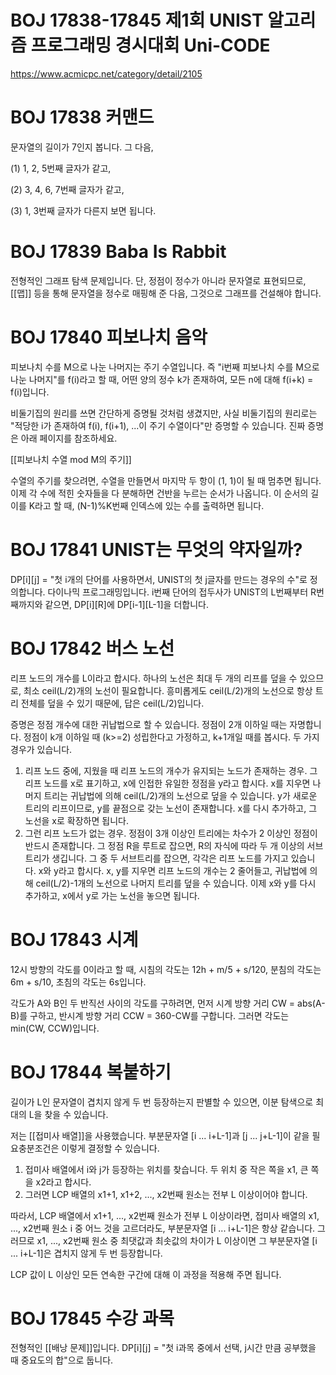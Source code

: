 # BOJ 17838-17845 제1회 UNIST 알고리즘 프로그래밍 경시대회 Uni-CODE

https://www.acmicpc.net/category/detail/2105

# BOJ 17838 커맨드
문자열의 길이가 7인지 봅니다. 그 다음,

(1) 1, 2, 5번째 글자가 같고,

(2) 3, 4, 6, 7번째 글자가 같고,

(3) 1, 3번째 글자가 다른지 보면 됩니다.

# BOJ 17839 Baba Is Rabbit
전형적인 그래프 탐색 문제입니다. 단, 정점이 정수가 아니라 문자열로 표현되므로, [[맵]] 등을 통해 문자열을 정수로 매핑해 준 다음, 그것으로 그래프를 건설해야 합니다.

# BOJ 17840 피보나치 음악
피보나치 수를 M으로 나눈 나머지는 주기 수열입니다. 즉 "i번째 피보나치 수를 M으로 나눈 나머지"를 f(i)라고 할 때, 어떤 양의 정수 k가 존재하여, 모든 n에 대해 f(i+k) = f(i)입니다.

비둘기집의 원리를 쓰면 간단하게 증명될 것처럼 생겼지만, 사실 비둘기집의 원리로는 "적당한 i가 존재하여 f(i), f(i+1), ...이 주기 수열이다"만 증명할 수 있습니다. 진짜 증명은 아래 페이지를 참조하세요.

[[피보나치 수열 mod M의 주기]]

수열의 주기를 찾으려면, 수열을 만들면서 마지막 두 항이 (1, 1)이 될 때 멈추면 됩니다. 이제 각 수에 적힌 숫자들을 다 분해하면 건반을 누르는 순서가 나옵니다. 이 순서의 길이를 K라고 할 때, (N-1)%K번째 인덱스에 있는 수를 출력하면 됩니다.

# BOJ 17841 UNIST는 무엇의 약자일까?
DP[i][j] = "첫 i개의 단어를 사용하면서, UNIST의 첫 j글자를 만드는 경우의 수"로 정의합니다. 다이나믹 프로그래밍입니다. i번째 단어의 접두사가 UNIST의 L번째부터 R번째까지와 같으면, DP[i][R]에 DP[i-1][L-1]을 더합니다.

# BOJ 17842 버스 노선
리프 노드의 개수를 L이라고 합시다. 하나의 노선은 최대 두 개의 리프를 덮을 수 있으므로, 최소 ceil(L/2)개의 노선이 필요합니다. 흥미롭게도 ceil(L/2)개의 노선으로 항상 트리 전체를 덮을 수 있기 때문에, 답은 ceil(L/2)입니다.

증명은 정점 개수에 대한 귀납법으로 할 수 있습니다. 정점이 2개 이하일 때는 자명합니다. 정점이 k개 이하일 때 (k>=2) 성립한다고 가정하고, k+1개일 때를 봅시다. 두 가지 경우가 있습니다.

1. 리프 노드 중에, 지웠을 때 리프 노드의 개수가 유지되는 노드가 존재하는 경우. 그 리프 노드를 x로 표기하고, x에 인접한 유일한 정점을 y라고 합시다. x를 지우면 나머지 트리는 귀납법에 의해 ceil(L/2)개의 노선으로 덮을 수 있습니다. y가 새로운 트리의 리프이므로, y를 끝점으로 갖는 노선이 존재합니다. x를 다시 추가하고, 그 노선을 x로 확장하면 됩니다.
2. 그런 리프 노드가 없는 경우. 정점이 3개 이상인 트리에는 차수가 2 이상인 정점이 반드시 존재합니다. 그 정점 R을 루트로 잡으면, R의 자식에 따라 두 개 이상의 서브트리가 생깁니다. 그 중 두 서브트리를 잡으면, 각각은 리프 노드를 가지고 있습니다. x와 y라고 합시다. x, y를 지우면 리프 노드의 개수는 2 줄어들고, 귀납법에 의해 ceil(L/2)-1개의 노선으로 나머지 트리를 덮을 수 있습니다. 이제 x와 y를 다시 추가하고, x에서 y로 가는 노선을 놓으면 됩니다. 

# BOJ 17843 시계
12시 방향의 각도를 0이라고 할 때, 시침의 각도는 12h + m/5 + s/120, 분침의 각도는 6m + s/10, 초침의 각도는 6s입니다.

각도가 A와 B인 두 반직선 사이의 각도를 구하려면, 먼저 시계 방향 거리 CW = abs(A-B)를 구하고, 반시계 방향 거리 CCW = 360-CW를 구합니다. 그러면 각도는 min(CW, CCW)입니다.

# BOJ 17844 복붙하기
길이가 L인 문자열이 겹치지 않게 두 번 등장하는지 판별할 수 있으면, 이분 탐색으로 최대의 L을 찾을 수 있습니다.

저는 [[접미사 배열]]을 사용했습니다. 부분문자열 [i ... i+L-1]과 [j ... j+L-1]이 같을 필요충분조건은 이렇게 결정할 수 있습니다.

1. 접미사 배열에서 i와 j가 등장하는 위치를 찾습니다. 두 위치 중 작은 쪽을 x1, 큰 쪽을 x2라고 합시다.
2. 그러면 LCP 배열의 x1+1, x1+2, ..., x2번째 원소는 전부 L 이상이어야 합니다.

따라서, LCP 배열에서 x1+1, ..., x2번째 원소가 전부 L 이상이라면, 접미사 배열의 x1, ..., x2번째 원소 i 중 어느 것을 고르더라도, 부분문자열 [i ... i+L-1]은 항상 같습니다. 그러므로 x1, ..., x2번째 원소 중 최댓값과 최솟값의 차이가 L 이상이면 그 부분문자열 [i ... i+L-1]은 겹치지 않게 두 번 등장합니다.

LCP 값이 L 이상인 모든 연속한 구간에 대해 이 과정을 적용해 주면 됩니다.

# BOJ 17845 수강 과목
전형적인 [[배낭 문제]]입니다. DP[i][j] = "첫 i과목 중에서 선택, j시간 만큼 공부했을 때 중요도의 합"으로 둡니다.
